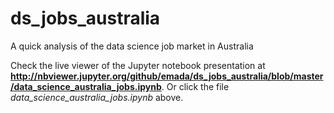 # ds_jobs_australia
A quick analysis of the data science job market in Australia

Check the live viewer of the Jupyter notebook presentation at **http://nbviewer.jupyter.org/github/emada/ds_jobs_australia/blob/master/data_science_australia_jobs.ipynb**. Or click the file *data_science_australia_jobs.ipynb* above.
